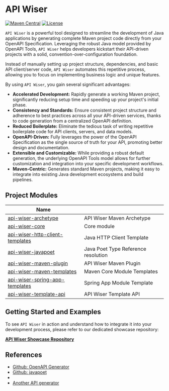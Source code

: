 # API Wiser 

[![Maven Central](https://img.shields.io/maven-central/v/org.metalib.api.wiser/api-wiser.svg?label=Maven%20Central)](https://central.sonatype.com/artifact/org.metalib.api.wiser/api-wiser)
[![License](https://img.shields.io/badge/License-Apache%202.0-blue.svg)](https://opensource.org/licenses/Apache-2.0)

`API Wiser` is a powerful tool designed to streamline the development of Java applications by generating complete Maven project code directly from your OpenAPI Specification. Leveraging the robust Java model provided by OpenAPI Tools, `API Wiser` helps developers kickstart their API-driven projects with a solid, convention-over-configuration foundation.

Instead of manually setting up project structure, dependencies, and basic API client/server code, `API Wiser` automates this repetitive process, allowing you to focus on implementing business logic and unique features.

By using `API Wiser`, you gain several significant advantages:

* **Accelerated Development:** Rapidly generate a working Maven project, significantly reducing setup time and speeding up your project's initial phase.
* **Consistency and Standards:** Ensure consistent project structure and adherence to best practices across all your API-driven services, thanks to code generation from a centralized OpenAPI definition.
* **Reduced Boilerplate:** Eliminate the tedious task of writing repetitive boilerplate code for API clients, servers, and data models.
* **OpenAPI-Driven:** Fully leverages the power of the OpenAPI Specification as the single source of truth for your API, promoting better design and documentation.
* **Extensible and Customizable:** While providing a robust default generation, the underlying OpenAPI Tools model allows for further customization and integration into your specific development workflows.
* **Maven-Centric:** Generates standard Maven projects, making it easy to integrate into existing Java development ecosystems and build pipelines.

## Project Modules

| Name                                                                         |                                     |
|------------------------------------------------------------------------------|-------------------------------------|
| [api-wiser-archetype](api-wiser-archetype/README.md)                         | API Wiser Maven Archetype           | 
| [api-wiser-core](api-wiser-core/README.md)                                   | Core module                         |
| [api-wiser-http-client-templates](api-wiser-http-client-templates/README.md) | Java HTTP Client Template           |
| [api-wiser-javapoet](api-wiser-javapoet/README.md)                           | Java Poet Type Reference resolution |
| [api-wiser-maven-plugin](api-wiser-maven-plugin/README.md)                   | API Wiser Maven Plugin              |
| [api-wiser-maven-templates](api-wiser-maven-templates/README.md)             | Maven Core Module Templates         |
| [api-wiser-spring-app-templates](api-wiser-spring-app-templates/README.md)   | Spring App Module Template          |
| [api-wiser-template-api](api-wiser-template-api/README.md)                   | API Wiser Template API              |

## Getting Started and Examples

To see `API Wiser` in action and understand how to integrate it into your development process, please refer to our dedicated showcase repository:

[**API Wiser Showcase Repository**](https://github.com/org-metalib/api-wiser-showcase)

## References
* [Github: OpenAPI Generator](https://github.com/OpenAPITools/openapi-generator)
* [Github: javapoet](https://github.com/palantir/javapoet?tab=readme-ov-file#javapoet)
* 
* [Another API generator](https://github.com/fern-api/fern)

